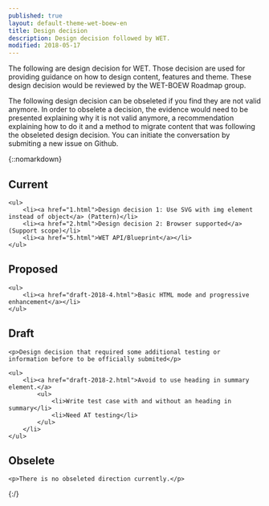 ```yaml
---
published: true
layout: default-theme-wet-boew-en
title: Design decision
description: Design decision followed by WET.
modified: 2018-05-17
---
```


The following are design decision for WET. Those decision are used for providing guidance on how to design content, features and theme. These design decision would be reviewed by the WET-BOEW Roadmap group.

The following design decision can be obseleted if you find they are not valid anymore. In order to obselete a decision, the evidence would need to be presented explaining why it is not valid anymore, a recommendation explaining how to do it and a method to migrate content that was following the obseleted design decision. You can initiate the conversation by submiting a new issue on Github.


{::nomarkdown}
<div class="wb-filter">
<section>
	<h2>Current</h2>

	<ul>
		<li><a href="1.html">Design decision 1: Use SVG with img element instead of object</a> (Pattern)</li>
		<li><a href="2.html">Design decision 2: Browser supported</a> (Support scope)</li>
		<li><a href="5.html">WET API/Blueprint</a></li>
	</ul>
</section>

<!--
<section>
	<h2>Limited AT support</h2>

	<p>Design decision to provide better support to assistive technologies.</p>

</section>

<section>
	<h2>Usability finding</h2>

	<p>Design decision issued from usability research.</p>

</section>
-->

<section>
	<h2>Proposed</h2>

	<ul>
		<li><a href="draft-2018-4.html">Basic HTML mode and progressive enhancement</a></li>
	</ul>


</section>

<!--
<section>
	<h2>Ready</h2>

	<p>Design decision ready to be presented at the roadmap WET-BOEW meeting.</p>

</section>
-->

<section>
	<h2>Draft</h2>

	<p>Design decision that required some additional testing or information before to be officially submited</p>

	<ul>
		<li><a href="draft-2018-2.html">Avoid to use heading in summary element.</a>
			<ul>
				<li>Write test case with and without an heading in summary</li>
				<li>Need AT testing</li>
			</ul>
		</li>
	</ul>

</section>

<section>
	<h2>Obselete</h2>

	<p>There is no obseleted direction currently.</p>

</section>
</div>
{:/}



